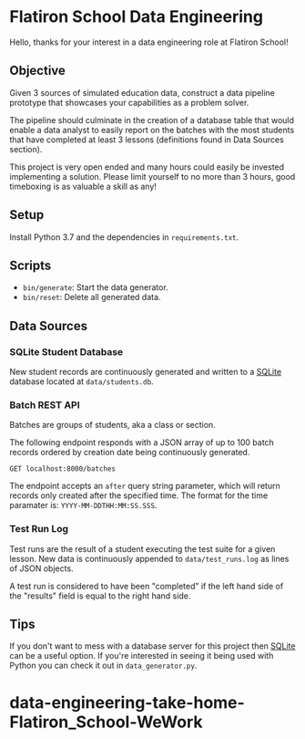 # Flatiron School Data Engineering 

Hello, thanks for your interest in a data engineering role at Flatiron School!

## Objective

Given 3 sources of simulated education data, construct a data pipeline prototype that
showcases your capabilities as a problem solver.

The pipeline should culminate in the creation of a database table that would enable
a data analyst to easily report on the batches with the most students that
have completed at least 3 lessons (definitions found in Data Sources section).

This project is very open ended and many hours could easily be invested implementing a solution. Please limit yourself to no more than 3 hours, good timeboxing is as valuable a skill as any!

## Setup

Install Python 3.7 and the dependencies in `requirements.txt`.

## Scripts

* `bin/generate`: Start the data generator.
* `bin/reset`: Delete all generated data.

## Data Sources

### SQLite Student Database

New student records are continuously generated and written to a [SQLite](https://www.sqlite.org/index.html) database located at `data/students.db`.

### Batch REST API

Batches are groups of students, aka a class or section.

The following endpoint responds with a JSON array of up to 100 batch records ordered by creation date being continuously generated.

`GET localhost:8000/batches`

The endpoint accepts an `after` query string parameter, which will return records
only created after the specified time. The format for the time paramater is: `YYYY-MM-DDTHH:MM:SS.SSS`.

### Test Run Log

Test runs are the result of a student executing the test suite for a given
lesson. New data is continuously appended to `data/test_runs.log` as lines of JSON objects.

A test run is considered to have been "completed" if the left hand side of the "results" field is equal to the right hand side.

## Tips

If you don't want to mess with a database server for this project then
[SQLite](https://www.sqlite.org/index.html) can be a useful option. If you're
interested in seeing it being used with Python you can check it out in `data_generator.py`.
# data-engineering-take-home-Flatiron_School-WeWork
